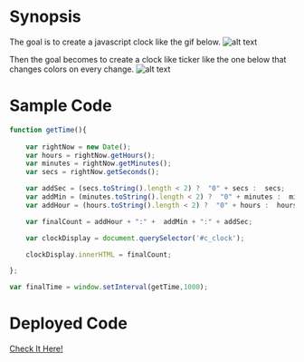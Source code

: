 # Synopsis
The goal is to create a javascript clock like the gif below. 
![alt text](https://tiy-learn-content.s3.amazonaws.com/c0df5c51-basic.gif)

Then the goal becomes to create a clock like ticker like the one below that changes colors on every change.
![alt text](https://tiy-learn-content.s3.amazonaws.com/4b5c2bc2-hex.gif)

# Sample Code
``` javascript
function getTime(){
	
	var rightNow = new Date();
	var hours = rightNow.getHours(); 
	var minutes = rightNow.getMinutes();
	var secs = rightNow.getSeconds();

	var addSec = (secs.toString().length < 2) ?  "0" + secs :  secs;
	var addMin = (minutes.toString().length < 2) ?  "0" + minutes :  minutes;
	var addHour = (hours.toString().length < 2) ?  "0" + hours :  hours;  

	var finalCount = addHour + ":" +  addMin + ":" + addSec;  

	var clockDisplay = document.querySelector('#c_clock');

	clockDisplay.innerHTML = finalCount;

};

var finalTime = window.setInterval(getTime,1000); 
```
# Deployed Code
[Check It Here!](http://jsilvajs.github.io/Clockwork/)
